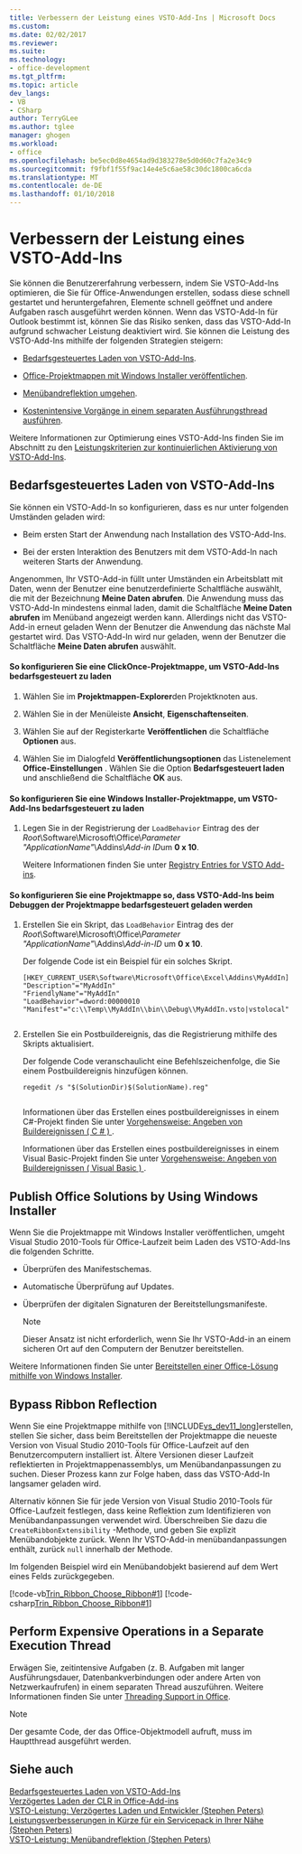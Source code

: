 ```yaml
---
title: Verbessern der Leistung eines VSTO-Add-Ins | Microsoft Docs
ms.custom: 
ms.date: 02/02/2017
ms.reviewer: 
ms.suite: 
ms.technology:
- office-development
ms.tgt_pltfrm: 
ms.topic: article
dev_langs:
- VB
- CSharp
author: TerryGLee
ms.author: tglee
manager: ghogen
ms.workload:
- office
ms.openlocfilehash: be5ec0d8e4654ad9d383278e5d0d60c7fa2e34c9
ms.sourcegitcommit: f9fbf1f55f9ac14e4e5c6ae58c30dc1800ca6cda
ms.translationtype: MT
ms.contentlocale: de-DE
ms.lasthandoff: 01/10/2018
---
```

# <a name="improving-the-performance-of-a-vsto-add-in"></a>Verbessern der Leistung eines VSTO-Add-Ins
  Sie können die Benutzererfahrung verbessern, indem Sie VSTO-Add-Ins optimieren, die Sie für Office-Anwendungen erstellen, sodass diese schnell gestartet und heruntergefahren, Elemente schnell geöffnet und andere Aufgaben rasch ausgeführt werden können. Wenn das VSTO-Add-In für Outlook bestimmt ist, können Sie das Risiko senken, dass das VSTO-Add-In aufgrund schwacher Leistung deaktiviert wird. Sie können die Leistung des VSTO-Add-Ins mithilfe der folgenden Strategien steigern:  
  
-   [Bedarfsgesteuertes Laden von VSTO-Add-Ins](#Load).  
  
-   [Office-Projektmappen mit Windows Installer veröffentlichen](#Publish).  
  
-   [Menübandreflektion umgehen](#Bypass).  
  
-   [Kostenintensive Vorgänge in einem separaten Ausführungsthread ausführen](#Perform).  
  
 Weitere Informationen zur Optimierung eines VSTO-Add-Ins finden Sie im Abschnitt zu den [Leistungskriterien zur kontinuierlichen Aktivierung von VSTO-Add-Ins](http://go.microsoft.com/fwlink/?LinkID=266503).  
  
##  <a name="Load"></a> Bedarfsgesteuertes Laden von VSTO-Add-Ins  
 Sie können ein VSTO-Add-In so konfigurieren, dass es nur unter folgenden Umständen geladen wird:  
  
-   Beim ersten Start der Anwendung nach Installation des VSTO-Add-Ins.  
  
-   Bei der ersten Interaktion des Benutzers mit dem VSTO-Add-In nach weiteren Starts der Anwendung.  
  
 Angenommen, Ihr VSTO-Add-in füllt unter Umständen ein Arbeitsblatt mit Daten, wenn der Benutzer eine benutzerdefinierte Schaltfläche auswählt, die mit der Bezeichnung **Meine Daten abrufen**. Die Anwendung muss das VSTO-Add-In mindestens einmal laden, damit die Schaltfläche **Meine Daten abrufen** im Menüband angezeigt werden kann. Allerdings nicht das VSTO-Add-in erneut geladen Wenn der Benutzer die Anwendung das nächste Mal gestartet wird. Das VSTO-Add-In wird nur geladen, wenn der Benutzer die Schaltfläche **Meine Daten abrufen** auswählt.  
  
#### <a name="to-configure-a-clickonce-solution-to-load-vsto-add-ins-on-demand"></a>So konfigurieren Sie eine ClickOnce-Projektmappe, um VSTO-Add-Ins bedarfsgesteuert zu laden  
  
1.  Wählen Sie im **Projektmappen-Explorer**den Projektknoten aus.  
  
2.  Wählen Sie in der Menüleiste **Ansicht**, **Eigenschaftenseiten**.  
  
3.  Wählen Sie auf der Registerkarte **Veröffentlichen** die Schaltfläche **Optionen** aus.  
  
4.  Wählen Sie im Dialogfeld **Veröffentlichungsoptionen** das Listenelement **Office-Einstellungen** . Wählen Sie die Option **Bedarfsgesteuert laden** und anschließend die Schaltfläche **OK** aus.  
  
#### <a name="to-configure-a-windows-installer-solution-to-load-vsto-add-ins-on-demand"></a>So konfigurieren Sie eine Windows Installer-Projektmappe, um VSTO-Add-Ins bedarfsgesteuert zu laden  
  
1.  Legen Sie in der Registrierung der `LoadBehavior` Eintrag des der *Root*\Software\Microsoft\Office\\*Parameter "ApplicationName"*\Addins\\*Add-in ID*um **0 x 10**.  
  
     Weitere Informationen finden Sie unter [Registry Entries for VSTO Add-ins](../vsto/registry-entries-for-vsto-add-ins.md).  
  
#### <a name="to-configure-a-solution-to-load-vsto-add-ins-on-demand-while-you-debug-the-solution"></a>So konfigurieren Sie eine Projektmappe so, dass VSTO-Add-Ins beim Debuggen der Projektmappe bedarfsgesteuert geladen werden  
  
1.  Erstellen Sie ein Skript, das `LoadBehavior` Eintrag des der *Root*\Software\Microsoft\Office\\*Parameter "ApplicationName"*\Addins\\*Add-in-ID* um **0 x 10**.  
  
     Der folgende Code ist ein Beispiel für ein solches Skript.  
  
    ```  
    [HKEY_CURRENT_USER\Software\Microsoft\Office\Excel\Addins\MyAddIn]  
    "Description"="MyAddIn"  
    "FriendlyName"="MyAddIn"  
    "LoadBehavior"=dword:00000010  
    "Manifest"="c:\\Temp\\MyAddIn\\bin\\Debug\\MyAddIn.vsto|vstolocal"  
  
    ```  
  
2.  Erstellen Sie ein Postbuildereignis, das die Registrierung mithilfe des Skripts aktualisiert.  
  
     Der folgende Code veranschaulicht eine Befehlszeichenfolge, die Sie einem Postbuildereignis hinzufügen können.  
  
    ```  
    regedit /s "$(SolutionDir)$(SolutionName).reg"  
  
    ```  
  
     Informationen über das Erstellen eines postbuildereignisses in einem C#-Projekt finden Sie unter [Vorgehensweise: Angeben von Buildereignissen &#40; C &#35; &#41; ](/visualstudio/ide/how-to-specify-build-events-csharp).  
  
     Informationen über das Erstellen eines postbuildereignisses in einem Visual Basic-Projekt finden Sie unter [Vorgehensweise: Angeben von Buildereignissen &#40; Visual Basic &#41; ](/visualstudio/ide/how-to-specify-build-events-visual-basic).  
  
##  <a name="Publish"></a> Publish Office Solutions by Using Windows Installer  
 Wenn Sie die Projektmappe mit Windows Installer veröffentlichen, umgeht Visual Studio 2010-Tools für Office-Laufzeit beim Laden des VSTO-Add-Ins die folgenden Schritte.  
  
-   Überprüfen des Manifestschemas.  
  
-   Automatische Überprüfung auf Updates.  
  
-   Überprüfen der digitalen Signaturen der Bereitstellungsmanifeste.  
  
    > [!NOTE]  
    >  Dieser Ansatz ist nicht erforderlich, wenn Sie Ihr VSTO-Add-in an einem sicheren Ort auf den Computern der Benutzer bereitstellen.  
  
 Weitere Informationen finden Sie unter [Bereitstellen einer Office-Lösung mithilfe von Windows Installer](../vsto/deploying-an-office-solution-by-using-windows-installer.md).  
  
##  <a name="Bypass"></a> Bypass Ribbon Reflection  
 Wenn Sie eine Projektmappe mithilfe von [!INCLUDE[vs_dev11_long](../sharepoint/includes/vs-dev11-long-md.md)]erstellen, stellen Sie sicher, dass beim Bereitstellen der Projektmappe die neueste Version von Visual Studio 2010-Tools für Office-Laufzeit auf den Benutzercomputern installiert ist. Ältere Versionen dieser Laufzeit reflektierten in Projektmappenassemblys, um Menübandanpassungen zu suchen. Dieser Prozess kann zur Folge haben, dass das VSTO-Add-In langsamer geladen wird.  
  
 Alternativ können Sie für jede Version von Visual Studio 2010-Tools für Office-Laufzeit festlegen, dass keine Reflektion zum Identifizieren von Menübandanpassungen verwendet wird. Überschreiben Sie dazu die `CreateRibbonExtensibility` -Methode, und geben Sie explizit Menübandobjekte zurück. Wenn Ihr VSTO-Add-in menübandanpassungen enthält, zurück `null` innerhalb der Methode.  
  
 Im folgenden Beispiel wird ein Menübandobjekt basierend auf dem Wert eines Felds zurückgegeben.  
  
 [!code-vb[Trin_Ribbon_Choose_Ribbon#1](../vsto/codesnippet/VisualBasic/trin_ribbon_choose_ribbon_4/ThisWorkbook.vb#1)]
 [!code-csharp[Trin_Ribbon_Choose_Ribbon#1](../vsto/codesnippet/CSharp/trin_ribbon_choose_ribbon_4/ThisWorkbook.cs#1)]  
  
##  <a name="Perform"></a> Perform Expensive Operations in a Separate Execution Thread  
 Erwägen Sie, zeitintensive Aufgaben (z. B. Aufgaben mit langer Ausführungsdauer, Datenbankverbindungen oder andere Arten von Netzwerkaufrufen) in einem separaten Thread auszuführen. Weitere Informationen finden Sie unter [Threading Support in Office](../vsto/threading-support-in-office.md).  
  
> [!NOTE]  
>  Der gesamte Code, der das Office-Objektmodell aufruft, muss im Hauptthread ausgeführt werden.  
  
## <a name="see-also"></a>Siehe auch  
 [Bedarfsgesteuertes Laden von VSTO-Add-Ins](http://blogs.msdn.com/b/andreww/archive/2008/07/14/demand-loading-vsto-add-ins.aspx)   
 [Verzögertes Laden der CLR in Office-Add-ins](http://blogs.msdn.com/b/andreww/archive/2008/04/19/delay-loading-the-clr-in-office-add-ins.aspx)   
 [VSTO-Leistung: Verzögertes Laden und Entwickler (Stephen Peters)](http://blogs.msdn.com/b/vsto/archive/2010/01/07/vsto-performance-delay-loading-and-you.aspx)   
 [Leistungsverbesserungen in Kürze für ein Servicepack in Ihrer Nähe (Stephen Peters)](http://blogs.msdn.com/b/vsto/archive/2010/11/30/performance-improvements-coming-soon-to-a-service-pack-near-you-stephen-peters.aspx)   
 [VSTO-Leistung: Menübandreflektion (Stephen Peters)](http://blogs.msdn.com/b/vsto/archive/2010/06/03/vsto-performance-ribbon-reflection.aspx)  
  
  